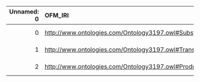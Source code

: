|   Unnamed: 0 | OFM_IRI                                                | OFM_DESC        | SBO_IRI                              | SBO_DESC                 |
|-------------:|:-------------------------------------------------------|:----------------|:-------------------------------------|:-------------------------|
|            0 | http://www.ontologies.com/Ontology3197.owl#Subsystem   | {'Subsystem'}   | http://biomodels.net/SBO/SBO_0000633 | {'label': 'Subsystem'}   |
|            1 | http://www.ontologies.com/Ontology3197.owl#Transporter | {'Transporter'} | http://biomodels.net/SBO/SBO_0000284 | {'label': 'Transporter'} |
|            2 | http://www.ontologies.com/Ontology3197.owl#Product     | {'Product'}     | http://biomodels.net/SBO/SBO_0000011 | {'label': 'Product'}     |